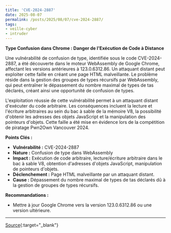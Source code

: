 ```yaml
---
title: 'CVE-2024-2887'
date: 2025-08-07
permalink: /posts/2025/08/07/cve-2024-2887/
tags:
- veille-cyber
- intruder
---
```

**Type Confusion dans Chrome : Danger de l'Exécution de Code à Distance**

Une vulnérabilité de confusion de type, identifiée sous le code CVE-2024-2887, a été découverte dans le moteur WebAssembly de Google Chrome, affectant les versions antérieures à 123.0.6312.86. Un attaquant distant peut exploiter cette faille en créant une page HTML malveillante. Le problème réside dans la gestion des groupes de types récursifs par WebAssembly, qui peut entraîner le dépassement du nombre maximal de types de tas déclarés, créant ainsi une opportunité de confusion de types.

L'exploitation réussie de cette vulnérabilité permet à un attaquant distant d'exécuter du code arbitraire. Les conséquences incluent la lecture et l'écriture arbitraires au sein du bac à sable de la mémoire V8, la possibilité d'obtenir les adresses des objets JavaScript et la manipulation des pointeurs d'objets. Cette faille a été mise en évidence lors de la compétition de piratage Pwn2Own Vancouver 2024.

**Points Clés :**

*   **Vulnérabilité :** CVE-2024-2887
*   **Nature :** Confusion de type dans WebAssembly
*   **Impact :** Exécution de code arbitraire, lecture/écriture arbitraire dans le bac à sable V8, obtention d'adresses d'objets JavaScript, manipulation de pointeurs d'objets.
*   **Déclenchement :** Page HTML malveillante par un attaquant distant.
*   **Cause :** Dépassement du nombre maximal de types de tas déclarés dû à la gestion de groupes de types récursifs.

**Recommandations :**

*   Mettre à jour Google Chrome vers la version 123.0.6312.86 ou une version ultérieure.

---
[Source](https://cvemon.intruder.io/cves/CVE-2024-2887){:target="_blank"}
